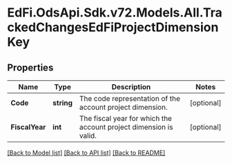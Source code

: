 # EdFi.OdsApi.Sdk.v72.Models.All.TrackedChangesEdFiProjectDimensionKey

## Properties

Name | Type | Description | Notes
------------ | ------------- | ------------- | -------------
**Code** | **string** | The code representation of the account project dimension. | [optional] 
**FiscalYear** | **int** | The fiscal year for which the account project dimension is valid. | [optional] 

[[Back to Model list]](../README.md#documentation-for-models) [[Back to API list]](../README.md#documentation-for-api-endpoints) [[Back to README]](../README.md)

